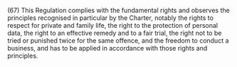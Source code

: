 (67) This Regulation complies with the fundamental rights and observes the principles recognised in particular by the Charter, notably the rights to respect for private and family life, the right to the protection of personal data, the right to an effective remedy and to a fair trial, the right not to be tried or punished twice for the same offence, and the freedom to conduct a business, and has to be applied in accordance with those rights and principles.